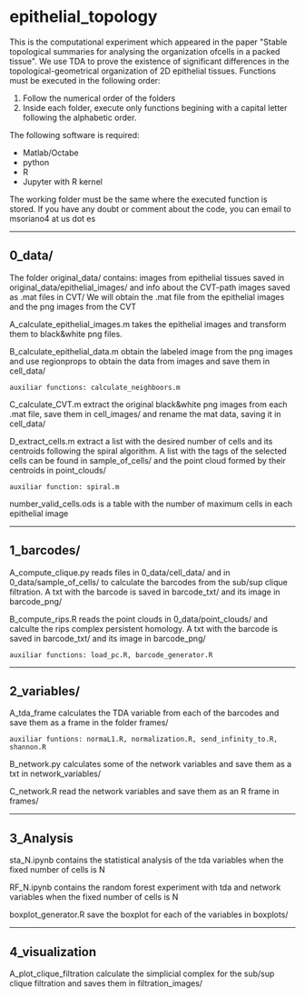 # epithelial_topology
This is the computational experiment which appeared in the paper
"Stable topological summaries for analysing the organization ofcells in a packed 
tissue". We use TDA to prove the existence of significant 
differences in the topological-geometrical organization of 2D epithelial
tissues. Functions must be executed in the following order:

1) Follow the numerical order of the folders
2) Inside each folder, execute only functions begining with a capital letter
   following the alphabetic order.

The following software is required:
- Matlab/Octabe
- python
- R
- Jupyter with R kernel

The working folder must be the same where the executed function is stored.
If you have any doubt or comment about the code, you can email to 
msoriano4 at us dot es

----------
0_data/
----------

The folder original_data/ contains: images from epithelial tissues saved in
original_data/epithelial_images/ and info about the CVT-path images saved as 
.mat files in CVT/
We will obtain the .mat file from the epithelial images and the png images from
the CVT 

A_calculate_epithelial_images.m takes the epithelial images and transform them 
to black&white png files.

B_calculate_epithelial_data.m obtain the labeled image from the png images and 
use regionprops to obtain the data from images and save them in cell_data/

	auxiliar functions: calculate_neighboors.m

C_calculate_CVT.m extract the original black&white png images from each .mat 
file, save them in cell_images/ and rename the mat data, saving it in 
cell_data/

D_extract_cells.m extract a list with the desired number of cells and its 
centroids following the spiral algorithm. A list with the tags of the selected
cells can be found in sample_of_cells/ and the point cloud formed by their
centroids in point_clouds/ 

	auxiliar function: spiral.m

number_valid_cells.ods is a table with the number of maximum cells in each
epithelial image

-----------
1_barcodes/
-----------

A_compute_clique.py reads files in 0_data/cell_data/ and in
0_data/sample_of_cells/ to calculate the barcodes from the sub/sup clique 
filtration. A txt with the barcode is saved in barcode_txt/ and its 
image in barcode_png/

B_compute_rips.R reads the point clouds in 0_data/point_clouds/ and calculte
the rips complex persistent homology. A txt with the barcode is saved
in barcode_txt/ and its image in barcode_png/

	auxiliar functions: load_pc.R, barcode_generator.R

------------
2_variables/
------------

A_tda_frame calculates the TDA variable from each of the barcodes and save them 
as a frame in the folder frames/

	auxiliar funtions: normaL1.R, normalization.R, send_infinity_to.R, shannon.R

B_network.py calculates some of the network variables and save them as a txt in
network_variables/

C_network.R read the network variables and save them as an R frame in frames/

---------------------
3_Analysis
---------------------

sta_N.ipynb contains the statistical analysis of the tda variables when the
fixed number of cells is N

RF_N.ipynb contains the random forest experiment with tda and network variables
when the fixed number of cells is N

boxplot_generator.R save the boxplot for each of the variables in boxplots/

------------------------
4_visualization
------------------------

A_plot_clique_filtration calculate the simplicial complex for the sub/sup 
clique filtration and saves them in filtration_images/


















